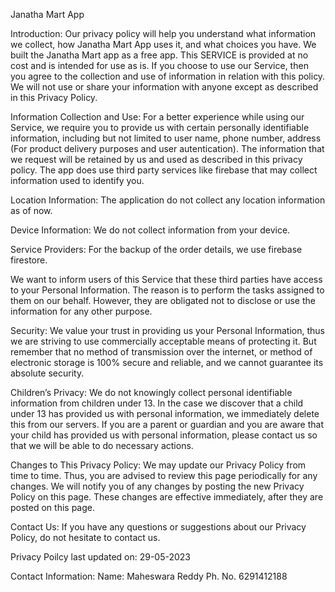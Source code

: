 Janatha Mart App

Introduction:
Our privacy policy will help you understand what information we collect, how Janatha Mart App uses it, and what choices you have. We built the Janatha Mart app as a free app. This SERVICE is provided at no cost and is intended for use as is. If you choose to use our Service, then you agree to the collection and use of information in relation with this policy. We will not use or share your information with anyone except as described in this Privacy Policy.

Information Collection and Use:
For a better experience while using our Service, we require you to provide us with certain personally identifiable information, including but not limited to user name, phone number, address (For product delivery purposes and user autentication). The information that we request will be retained by us and used as described in this privacy policy.
The app does use third party services like firebase that may collect information used to identify you.

Location Information:
The application do not collect any location information as of now.

Device Information:
We do not collect information from your device.

Service Providers:
For the backup of the order details, we use firebase firestore.

We want to inform users of this Service that these third parties have access to your Personal Information. The reason is to perform the tasks assigned to them on our behalf. However, they are obligated not to disclose or use the information for any other purpose.

Security:
We value your trust in providing us your Personal Information, thus we are striving to use commercially acceptable means of protecting it. But remember that no method of transmission over the internet, or method of electronic storage is 100% secure and reliable, and we cannot guarantee its absolute security.

Children’s Privacy:
We do not knowingly collect personal identifiable information from children under 13. In the case we discover that a child under 13 has provided us with personal information, we immediately delete this from our servers. If you are a parent or guardian and you are aware that your child has provided us with personal information, please contact us so that we will be able to do necessary actions.

Changes to This Privacy Policy:
We may update our Privacy Policy from time to time. Thus, you are advised to review this page periodically for any changes. We will notify you of any changes by posting the new Privacy Policy on this page. These changes are effective immediately, after they are posted on this page.

Contact Us:
If you have any questions or suggestions about our Privacy Policy, do not hesitate to contact us.

Privacy Poilcy last updated on:
29-05-2023

Contact Information:
Name: Maheswara Reddy Ph. No. 6291412188
